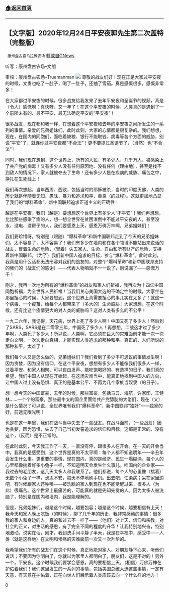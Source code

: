 ###  [:house:返回首頁](https://github.com/ourhimalayas/txt)
---

## 【文字版】2020年12月24日平安夜郭先生第二次盖特（完整版）
` 康州盘古喜马拉雅农场` [轉載自GNews](https://gnews.org/zh-hans/684101/)

听写：康州盘古农场–文朗

审核：康州盘古农场–Truemanman
![]()![](https://gnews-media-offload.s3.amazonaws.com/wp-content/uploads/2020/12/25080140/%E5%BE%AE%E4%BF%A1%E6%88%AA%E5%9B%BE_20201225210138.png)
尊敬的战友们好！现在正是大家过平安夜的时候，文贵也吃了一肚子，喝了一肚子，还抽了雪茄。真是感慨很多，感慨非常多！

在大家都过平安夜的时候，很多战友给我发来了去年平安夜和圣诞节的视频，真是（令人）感慨啊：真快呀，又一年了！在这个平安夜的时候，人类真的是遇到了一个前所未有的、最不平安、最无法确定平安的“平安夜”！

很多战友，现在都和我一样，在想着这个平安夜和去年的平安夜之间所发生的一系列的事情。亲爱的兄弟姐妹们，此时此刻，大家的心情都是很复杂的。我们想想，现在，在国内的同胞们，面临着缺粮、银行不能取钱、病毒等各个方面的威胁，别说“平安”了，就连你过平安夜都“不合法”！更不要提过圣诞节了，（当然）也“不合法”！

同时，我们现在想到，这个世界上，所有的人民，有多少人，几千万人，被感染上了共产党的病毒！又有多少人没有任何原因地、没有任何（理由地），甚至是找不到敌人的情况下，家人就被夺去了生命！还有多少人是在疾病的威胁、痛苦之中，挣扎在生死线上！

我们再次想起，当年西周、西欧，包括当时的耶稣被杀，当时的印度灭佛，人类的历史就是伴随着无知、愚昧、暴力和追求和平、善良（的过程）。这就更加地凸显了我们的“爆料革命”、新中国联邦追求正道主义的正确性！

越是在平安夜，我们（越是）要想想这个世界上有多少人“不平安”！我们再想想，比比那些感染了病的人，想一想全世界在贫困潦倒中不能过平安夜的人，甚至没水、没电、没房子的人，我们要感恩上天，感恩万佛万神啊，兄弟姐妹们！

我们要珍惜呀，特别是（跟随）“爆料革命”和新中国联邦走到了今天的兄弟姐妹们，太不容易了，太不容易了！我们有多少在墙内和在各个领域不能站出来说话的战友，冒着生命的危险，（冒着）失去家人、生命、自由和所有财产的危险，支持着新中国联邦，（为了）我们新中国人追求的目标，参与“爆料革命”。此时此刻，我真是用什么话都无法形容对我们的战友的，对整个“爆料革命”和新中国联邦支持的我们的（战友们的感谢）——代表人物咱就不一一说了，别说漏了——感慨万千！

刚才，我再一次地为所有的“爆料革命”的战友和家人们祈福，我再次为十四亿中国同胞祈福，为全世界人民祈福！当我们关心美国大选的不确定性的时候，大家坐在那里担心的时候，大家要想到，这个世界上真需要担心的事儿实在太多了！就这一个病毒、一个疫苗，给每个人都带来了（多大的）生命威胁！大家想想，在这个时候，还有比这个疫情更大的对人类的威胁吗？这对人类有多么的不公平！

一九二六年，我记得，天花病，世界上死了多少人啊！中国又死了多少人！然后到了SARS，SARS是在二零零三年，中国死了多少人！再想想，二战这才过了多少年啊，人类死了多少人！所以说，人类啊，它必须在巨大的灾难面前才能一次一次走向文明，一次次走向真相，才能实现人类追求的那种和平。真正的、人们所说的那种和平，太难了！

我们每个人又是怎么做的，兄弟姐妹们？我们看到了多少不可思议的事情发生啊！因为贪婪，因为没有信仰。在这个平安夜，想想有多少人不能像我们很多人一样，过着平安、和家人相聚、可以自由发声、能吃饱喝好的、有选择的日子。我们真的希望，我们中国人从现在开始起，在这场灾难当中，能真正地找到中国人的方向，让中国人过上没有恐惧、真正的是基本公平、不再为几个家族当奴隶（的日子）。

想一想今天的中国富豪，去年的时候，那些富豪，包括马云、海航，许家印、王健林……一个个的富豪，那些最牛叉的国企里面给共产党舔腚的大佬们，现在（又）是什么情况？可以说，全世界唯有我们“爆料革命”、新中国联邦“独好”——独家的好，前途无限光明！

也是在这一年里，我们在战斗当中失去了一些战友。在战斗面前，（一些战友）因为贪婪，因为恐惧，失去了自己当初发誓追求的信仰和目标。这都是正常的，没有这个，（反而）是不正常的。

在此时此刻，今天我工作了一天，一直没有停，跟很多人在开会。在一天的开会当中，我真的是感受到，这个世界是真的不太平啊：每个人都不知道明年——辛丑年会发生什么事。更重要的事情，现在国内，真的是经济、民生一塌糊涂，每个人的心里都像揣着好多小兔子一样，不知道明天会发生什么事儿。咱国内的企业家——我过去的老朋友，这几天太多人和我联系了。他们都说，每个人的心里像（揣着）无数个小兔子一样，忐忑不安，每天不停地刷手机。出去吧，怕染病；呆在家里边吧，有时候跟家人还吵嘴——被洗脑的家人到现在也不能觉醒过来，很多人（为此）很痛苦。这个世界上最痛苦的，可能真的就是先知先觉的人。因为太多人被洗脑了，特别是在国内和墙内，我是能理解的。

但是，兄弟姐妹们，越是这个时候，越要包容；越是这个时候，越要相信有上天！我今天和家人晚上吃饭（的时候），聊了几千年的历史，我非常感动的事情：很多我的家人和身边的人，真的和过去不一样了——（他们）对上天、信仰和宗教，对社会的正义，对生活的感恩，有了完全不同的程度的升华！让我特别地兴奋，特别地激动。说实在话，刚才，我到洗手间平静了半天，我是在幸福中，感受中——人类（就是这样地）在文明和惨痛的灾难面前一次又一次升华的。

我希望我们所有的战友们在这个时候，真正地能对家人、对朋友静下心来，听他们说话；不要因为你明白了，你就以为家里人都明白了，朋友们，这是不对的！另外一个，平安夜，这个时候我们要学会感恩，真的要相信上天，（相信）万佛万神在护佑着我们！我们这里发生的一系列的事情，包括美国总统大选这些事情，一定有天意，有天意在护佑着，正在向世人们展示着人类应该去向一个什么样的地方！

0
